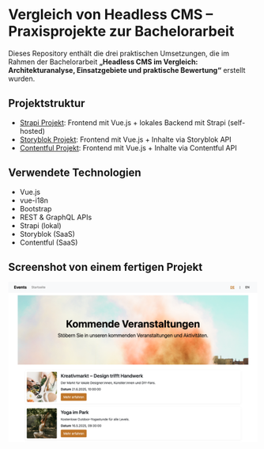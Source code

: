 # Vergleich von Headless CMS – Praxisprojekte zur Bachelorarbeit

Dieses Repository enthält die drei praktischen Umsetzungen, die im Rahmen der Bachelorarbeit **„Headless CMS im Vergleich: Architekturanalyse, Einsatzgebiete und praktische Bewertung“** erstellt wurden.

## Projektstruktur
- [Strapi Projekt](strapi-vue): Frontend mit Vue.js + lokales Backend mit Strapi (self-hosted)
- [Storyblok Projekt](storyblok-vue): Frontend mit Vue.js + Inhalte via Storyblok API
- [Contentful Projekt](contentful-vue): Frontend mit Vue.js + Inhalte via Contentful API

## Verwendete Technologien
- Vue.js
- vue-i18n
- Bootstrap
- REST & GraphQL APIs
- Strapi (lokal)
- Storyblok (SaaS)
- Contentful (SaaS)

## Screenshot von einem fertigen Projekt
![Startseite Eventplattform](startseite.png)
